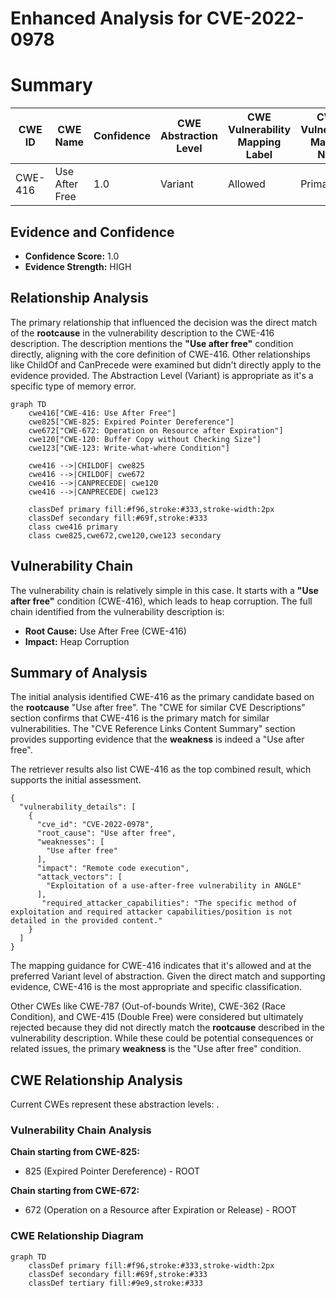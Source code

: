 # Enhanced Analysis for CVE-2022-0978

# Summary
| CWE ID | CWE Name | Confidence | CWE Abstraction Level | CWE Vulnerability Mapping Label | CWE-Vulnerability Mapping Notes |
|---|---|---|---|---|---|
| CWE-416 | Use After Free | 1.0 | Variant | Allowed | Primary CWE |

## Evidence and Confidence

*   **Confidence Score:** 1.0
*   **Evidence Strength:** HIGH

## Relationship Analysis
The primary relationship that influenced the decision was the direct match of the **rootcause** in the vulnerability description to the CWE-416 description. The description mentions the **"Use after free"** condition directly, aligning with the core definition of CWE-416. Other relationships like ChildOf and CanPrecede were examined but didn't directly apply to the evidence provided. The Abstraction Level (Variant) is appropriate as it's a specific type of memory error.

```mermaid
graph TD
    cwe416["CWE-416: Use After Free"]
    cwe825["CWE-825: Expired Pointer Dereference"]
    cwe672["CWE-672: Operation on Resource after Expiration"]
    cwe120["CWE-120: Buffer Copy without Checking Size"]
    cwe123["CWE-123: Write-what-where Condition"]
    
    cwe416 -->|CHILDOF| cwe825
    cwe416 -->|CHILDOF| cwe672
    cwe416 -->|CANPRECEDE| cwe120
    cwe416 -->|CANPRECEDE| cwe123
    
    classDef primary fill:#f96,stroke:#333,stroke-width:2px
    classDef secondary fill:#69f,stroke:#333
    class cwe416 primary
    class cwe825,cwe672,cwe120,cwe123 secondary
```

## Vulnerability Chain
The vulnerability chain is relatively simple in this case. It starts with a **"Use after free"** condition (CWE-416), which leads to heap corruption. The full chain identified from the vulnerability description is:
  - **Root Cause:** Use After Free (CWE-416)
  - **Impact:** Heap Corruption

## Summary of Analysis
The initial analysis identified CWE-416 as the primary candidate based on the **rootcause** "Use after free". The "CWE for similar CVE Descriptions" section confirms that CWE-416 is the primary match for similar vulnerabilities. The "CVE Reference Links Content Summary" section provides supporting evidence that the **weakness** is indeed a "Use after free".

The retriever results also list CWE-416 as the top combined result, which supports the initial assessment.
```
{
  "vulnerability_details": [
    {
      "cve_id": "CVE-2022-0978",
      "root_cause": "Use after free",
      "weaknesses": [
        "Use after free"
      ],
      "impact": "Remote code execution",
      "attack_vectors": [
        "Exploitation of a use-after-free vulnerability in ANGLE"
      ],
       "required_attacker_capabilities": "The specific method of exploitation and required attacker capabilities/position is not detailed in the provided content."
    }
  ]
}
```
The mapping guidance for CWE-416 indicates that it's allowed and at the preferred Variant level of abstraction. Given the direct match and supporting evidence, CWE-416 is the most appropriate and specific classification.

Other CWEs like CWE-787 (Out-of-bounds Write), CWE-362 (Race Condition), and CWE-415 (Double Free) were considered but ultimately rejected because they did not directly match the **rootcause** described in the vulnerability description. While these could be potential consequences or related issues, the primary **weakness** is the "Use after free" condition.


## CWE Relationship Analysis

Current CWEs represent these abstraction levels: .


### Vulnerability Chain Analysis

**Chain starting from CWE-825:**
- 825 (Expired Pointer Dereference) - ROOT


**Chain starting from CWE-672:**
- 672 (Operation on a Resource after Expiration or Release) - ROOT



### CWE Relationship Diagram

```mermaid
graph TD
    classDef primary fill:#f96,stroke:#333,stroke-width:2px
    classDef secondary fill:#69f,stroke:#333
    classDef tertiary fill:#9e9,stroke:#333
```